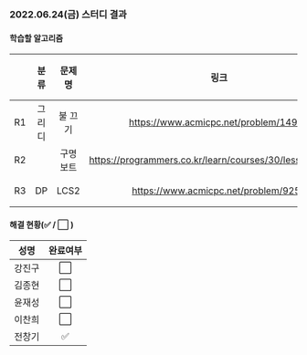 ### 2022.06.24(금) 스터디 결과

#### 학습할 알고리즘

|      | 분류 |    문제명    |                 링크                  | 난이도  |
| :--: | :--: | :----------: | :-----------------------------------: | :-----: |
|  R1  | 그리디 | 불 끄기 |https://www.acmicpc.net/problem/14939 | 플레5 |
| R2 |  | 구명보트 |https://programmers.co.kr/learn/courses/30/lessons/42885 |  Lv2   |
| R3 | DP | LCS2 |https://www.acmicpc.net/problem/9252 | 골드4 |

#### 해결 현황(:white_check_mark: / :white_large_square:  )

|  성명  |       완료여부       |
| :----: | :------------------: |
| 강진구 | :white_large_square: |
| 김종현 | :white_large_square: |
| 윤재성 | :white_large_square: |
| 이찬희 | :white_large_square: |
| 전창기 |  :white_check_mark:  |
